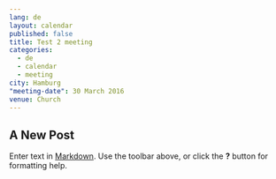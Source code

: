 ```yaml
---
lang: de
layout: calendar
published: false
title: Test 2 meeting
categories: 
  - de
  - calendar
  - meeting
city: Hamburg
"meeting-date": 30 March 2016
venue: Church
---
```


## A New Post

Enter text in [Markdown](http://daringfireball.net/projects/markdown/). Use the toolbar above, or click the **?** button for formatting help.

